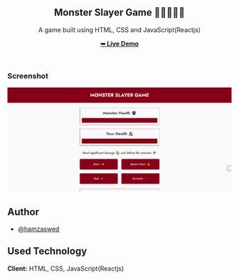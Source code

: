 <div align="center">

  <br />
  <br />

  <h2 align="center">Monster Slayer Game 🦸‍♀️🤜🤛👾</h2>

A game built using HTML, CSS and JavaScript(Reactjs)

<a href="https://hamzaswed.github.io/vanillajs-quote-generator-project"><strong>➥ Live Demo</strong></a>

</div>

<br />

### Screenshot

![image](./Vite%20+%20React.png)

## Author

- [@hamzaswed](https://github.com/hamzaswed)

## Used Technology

**Client:** HTML, CSS, JavaScript(Reactjs)
